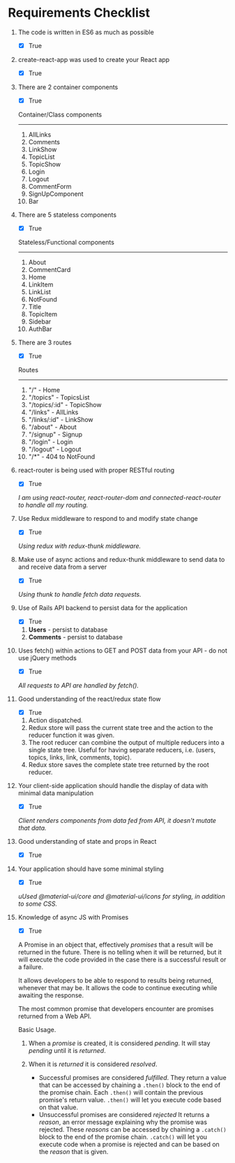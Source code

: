 # Requirements Checklist

1. The code is written in ES6 as much as possible

   * [x] True

2. create-react-app was used to create your React app

   * [x] True

3. There are 2 container components

   * [x] True
  
    Container/Class components

    ---

   1. AllLinks
   2. Comments
   3. LinkShow
   4. TopicList
   5. TopicShow
   6. Login
   7. Logout
   8. CommentForm
   9. SignUpComponent
   10. Bar

4. There are 5 stateless components

   * [x] True

    Stateless/Functional components

    ---

   1. About
   2. CommentCard
   3. Home
   4. LinkItem
   5. LinkList
   6. NotFound
   7. Title
   8. TopicItem
   9. Sidebar
   10. AuthBar

5. There are 3 routes

   * [x] True
  
    Routes

    ---

   1. "/" - Home
   2. "/topics" - TopicsList
   3. "/topics/:id" - TopicShow
   4. "/links" - AllLinks
   5. "/links/:id" - LinkShow
   6. "/about" - About
   7. "/signup" - Signup
   8. "/login" - Login
   9. "/logout" - Logout
   10. "/*" - 404 to NotFound

6. react-router is being used with proper RESTful routing

   * [x] True

    *I am using react-router, react-router-dom and connected-react-router to handle all my routing.*
  
7. Use Redux middleware to respond to and modify state change

   * [x] True

    *Using redux with redux-thunk middleware.*

8. Make use of async actions and redux-thunk middleware to send data to and receive data from a server

   * [x] True

    *Using thunk to handle fetch data requests.*
  
9. Use of Rails API backend to persist data for the application

   * [x] True
  
    1. **Users** - persist to database
    2. **Comments** - persist to database

10. Uses fetch() within actions to GET and POST data from your API - do not use jQuery methods

    * [x] True

    *All requests to API are handled by fetch().*

11. Good understanding of the react/redux state flow

    * [x] True

    1. Action dispatched.
    2. Redux store will pass the current state tree and the action to the reducer function it was given.
    3. The root reducer can combine the output of multiple reducers into a single state tree. Useful for having separate reducers, i.e. (users, topics, links, link, comments, topic).
    4. Redux store saves the complete state tree returned by the root reducer.

12. Your client-side application should handle the display of data with minimal data manipulation

    * [x] True

    *Client renders components from data fed from API, it doesn't mutate that data.*
  
13. Good understanding of state and props in React

    * [x] True

14. Your application should have some minimal styling

    * [x] True

    *uUsed @material-ui/core and @material-ui/icons for styling, in addition to some CSS.*

15. Knowledge of async JS with Promises

    * [x] True

    A Promise in an object that, effectively *promises* that a result will be returned in the future. There is no telling when it will be returned, but it will execute the code provided in the case there is a successful result or a failure.

    It allows developers to be able to respond to results being returned, whenever that may be. It allows the code to continue executing while awaiting the response.

    The most common promise that developers encounter are promises returned from a Web API.

    Basic Usage.

    1. When a *promise* is created, it is considered *pending*. It will stay *pending* until it is *returned*.
    2. When it is *returned* it is considered *resolved*.

       * Successful promises are considered *fulfilled*. They return a value that can be accessed by chaining a ```.then()``` block to the end of the promise chain. Each ```.then()``` will contain the previous promise's return value. ```.then()``` will let you execute code based on that value.
       * Unsuccessful promises are considered *rejected* It returns a *reason*, an error message explaining why the promise was rejected. These *reasons* can be accessed by chaining a ```.catch()``` block to the end of the promise chain. ```.catch()``` will let you execute code when a promise is rejected and can be based on the *reason* that is given.
